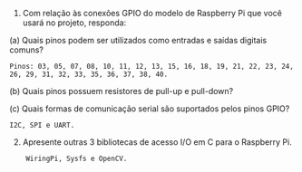 1. Com relação às conexões GPIO do modelo de Raspberry Pi que você usará no projeto, responda:

(a) Quais pinos podem ser utilizados como entradas e saídas digitais comuns?
  
    Pinos: 03, 05, 07, 08, 10, 11, 12, 13, 15, 16, 18, 19, 21, 22, 23, 24, 26, 29, 31, 32, 33, 35, 36, 37, 38, 40.
    
(b) Quais pinos possuem resistores de pull-up e pull-down?


(c) Quais formas de comunicação serial são suportados pelos pinos GPIO?

    I2C, SPI e UART. 
    
2. Apresente outras 3 bibliotecas de acesso I/O em C para o Raspberry Pi.
```
    WiringPi, Sysfs e OpenCV.
```
